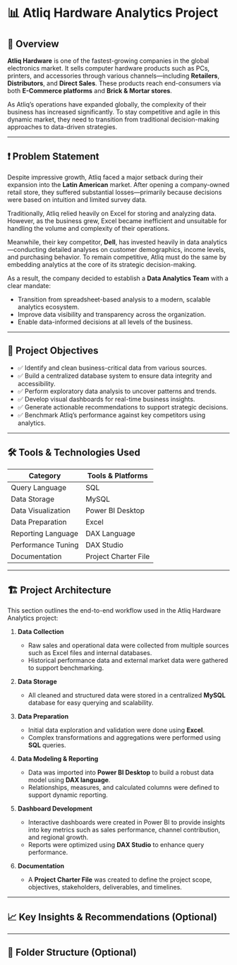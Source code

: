 # 📊 Atliq Hardware Analytics Project

## 📁 Overview

**Atliq Hardware** is one of the fastest-growing companies in the global electronics market. It sells computer hardware products such as PCs, printers, and accessories through various channels—including **Retailers**, **Distributors**, and **Direct Sales**. These products reach end-consumers via both **E-Commerce platforms** and **Brick & Mortar stores**.

As Atliq’s operations have expanded globally, the complexity of their business has increased significantly. To stay competitive and agile in this dynamic market, they need to transition from traditional decision-making approaches to data-driven strategies.

---

## ❗ Problem Statement

Despite impressive growth, Atliq faced a major setback during their expansion into the **Latin American** market. After opening a company-owned retail store, they suffered substantial losses—primarily because decisions were based on intuition and limited survey data.

Traditionally, Atliq relied heavily on Excel for storing and analyzing data. However, as the business grew, Excel became inefficient and unsuitable for handling the volume and complexity of their operations.

Meanwhile, their key competitor, **Dell**, has invested heavily in data analytics—conducting detailed analyses on customer demographics, income levels, and purchasing behavior. To remain competitive, Atliq must do the same by embedding analytics at the core of its strategic decision-making.

As a result, the company decided to establish a **Data Analytics Team** with a clear mandate:
- Transition from spreadsheet-based analysis to a modern, scalable analytics ecosystem.
- Improve data visibility and transparency across the organization.
- Enable data-informed decisions at all levels of the business.

---

## 🎯 Project Objectives

- ✅ Identify and clean business-critical data from various sources.
- ✅ Build a centralized database system to ensure data integrity and accessibility.
- ✅ Perform exploratory data analysis to uncover patterns and trends.
- ✅ Develop visual dashboards for real-time business insights.
- ✅ Generate actionable recommendations to support strategic decisions.
- ✅ Benchmark Atliq’s performance against key competitors using analytics.

---

## 🛠️ Tools & Technologies Used

| Category             | Tools & Platforms                         |
|----------------------|--------------------------------------------|
| Query Language       | SQL                                        |
| Data Storage         | MySQL                                      |
| Data Visualization   | Power BI Desktop                           |
| Data Preparation     | Excel                                      |
| Reporting Language   | DAX Language                               |
| Performance Tuning   | DAX Studio                                 |
| Documentation        | Project Charter File                       |

---

## 🏗️ Project Architecture

This section outlines the end-to-end workflow used in the Atliq Hardware Analytics project:

1. **Data Collection**
   - Raw sales and operational data were collected from multiple sources such as Excel files and internal databases.
   - Historical performance data and external market data were gathered to support benchmarking.

2. **Data Storage**
   - All cleaned and structured data were stored in a centralized **MySQL** database for easy querying and scalability.

3. **Data Preparation**
   - Initial data exploration and validation were done using **Excel**.
   - Complex transformations and aggregations were performed using **SQL** queries.

4. **Data Modeling & Reporting**
   - Data was imported into **Power BI Desktop** to build a robust data model using **DAX language**.
   - Relationships, measures, and calculated columns were defined to support dynamic reporting.

5. **Dashboard Development**
   - Interactive dashboards were created in Power BI to provide insights into key metrics such as sales performance, channel contribution, and regional growth.
   - Reports were optimized using **DAX Studio** to enhance query performance.

6. **Documentation**
   - A **Project Charter File** was created to define the project scope, objectives, stakeholders, deliverables, and timelines.

---

## 📈 Key Insights & Recommendations (Optional)

<!-- Add bullet points or visuals to highlight major findings and business recommendations here. -->

---

## 📂 Folder Structure (Optional)


